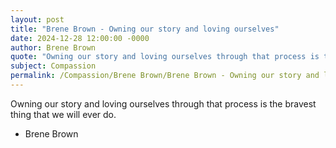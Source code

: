 ```yaml
---
layout: post
title: "Brene Brown - Owning our story and loving ourselves"
date: 2024-12-28 12:00:00 -0000
author: Brene Brown
quote: "Owning our story and loving ourselves through that process is the bravest thing that we will ever do."
subject: Compassion
permalink: /Compassion/Brene Brown/Brene Brown - Owning our story and loving ourselves
---
```


Owning our story and loving ourselves through that process is the bravest thing that we will ever do.

- Brene Brown
